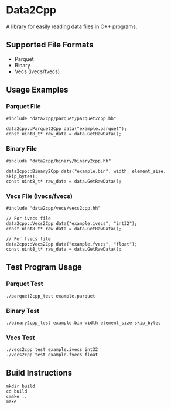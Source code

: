 # Data2Cpp

A library for easily reading data files in C++ programs.

## Supported File Formats
- Parquet
- Binary
- Vecs (ivecs/fvecs)

## Usage Examples

### Parquet File
    #include "data2cpp/parquet/parquet2cpp.hh"

    data2cpp::Parquet2Cpp data("example.parquet");
    const uint8_t* raw_data = data.GetRawData();

### Binary File
    #include "data2cpp/binary/binary2cpp.hh"

    data2cpp::Binary2Cpp data("example.bin", width, element_size, skip_bytes);
    const uint8_t* raw_data = data.GetRawData();

### Vecs File (ivecs/fvecs)
    #include "data2cpp/vecs/vecs2cpp.hh"

    // For ivecs file
    data2cpp::Vecs2Cpp data("example.ivecs", "int32");
    const uint8_t* raw_data = data.GetRawData();

    // For fvecs file
    data2cpp::Vecs2Cpp data("example.fvecs", "float");
    const uint8_t* raw_data = data.GetRawData();

## Test Program Usage

### Parquet Test
    ./parquet2cpp_test example.parquet

### Binary Test
    ./binary2cpp_test example.bin width element_size skip_bytes

### Vecs Test
    ./vecs2cpp_test example.ivecs int32
    ./vecs2cpp_test example.fvecs float

## Build Instructions
    mkdir build
    cd build
    cmake ..
    make 